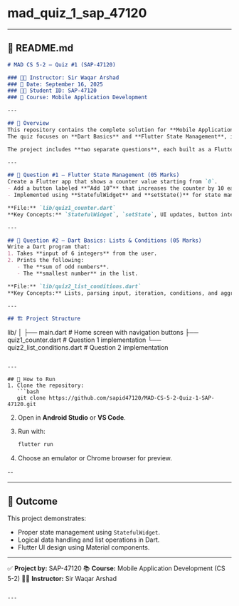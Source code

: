 # mad_quiz_1_sap_47120
---
## 📘 README.md

```markdown
# MAD CS 5-2 – Quiz #1 (SAP-47120)

### 🧑‍🏫 Instructor: Sir Waqar Arshad  
### 📅 Date: September 16, 2025  
### 👨‍💻 Student ID: SAP-47120  
### 🧩 Course: Mobile Application Development

---

## 📱 Overview
This repository contains the complete solution for **Mobile Application Development – Quiz #1**.  
The quiz focuses on **Dart Basics** and **Flutter State Management**, implemented using Android Studio and Flutter SDK.

The project includes **two separate questions**, each built as a Flutter screen with navigation from a home menu.

---

## 🧮 Question #1 – Flutter State Management (05 Marks)
Create a Flutter app that shows a counter value starting from `0`.  
- Add a button labeled **“Add 10”** that increases the counter by 10 each time it is pressed.  
- Implemented using **StatefulWidget** and **setState()** for state management.

**File:** `lib/quiz1_counter.dart`  
**Key Concepts:** `StatefulWidget`, `setState`, UI updates, button interaction.

---

## 🔢 Question #2 – Dart Basics: Lists & Conditions (05 Marks)
Write a Dart program that:  
1. Takes **input of 6 integers** from the user.  
2. Prints the following:  
   - The **sum of odd numbers**.  
   - The **smallest number** in the list.  

**File:** `lib/quiz2_list_conditions.dart`  
**Key Concepts:** Lists, parsing input, iteration, conditions, and aggregation in Dart.

---

## 🏗 Project Structure
```

lib/
│
├── main.dart                   # Home screen with navigation buttons
├── quiz1_counter.dart           # Question 1 implementation
└── quiz2_list_conditions.dart   # Question 2 implementation

````

---

## 🧭 How to Run
1. Clone the repository:
   ```bash
   git clone https://github.com/sapid47120/MAD-CS-5-2-Quiz-1-SAP-47120.git
````

2. Open in **Android Studio** or **VS Code**.
3. Run with:

   ```bash
   flutter run
   ```
4. Choose an emulator or Chrome browser for preview.

--

---

## 🏁 Outcome

This project demonstrates:

* Proper state management using `StatefulWidget`.
* Logical data handling and list operations in Dart.
* Flutter UI design using Material components.

---

✅ **Project by:** SAP-47120
📚 **Course:** Mobile Application Development (CS 5-2)
👨‍🏫 **Instructor:** Sir Waqar Arshad

```

---


